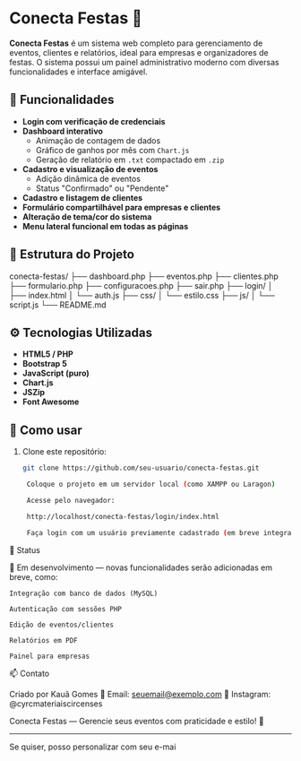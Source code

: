 # Conecta Festas 🎉

**Conecta Festas** é um sistema web completo para gerenciamento de eventos, clientes e relatórios, ideal para empresas e organizadores de festas. O sistema possui um painel administrativo moderno com diversas funcionalidades e interface amigável.

## 🔧 Funcionalidades

- **Login com verificação de credenciais**
- **Dashboard interativo**
  - Animação de contagem de dados
  - Gráfico de ganhos por mês com `Chart.js`
  - Geração de relatório em `.txt` compactado em `.zip`
- **Cadastro e visualização de eventos**
  - Adição dinâmica de eventos
  - Status "Confirmado" ou "Pendente"
- **Cadastro e listagem de clientes**
- **Formulário compartilhável para empresas e clientes**
- **Alteração de tema/cor do sistema**
- **Menu lateral funcional em todas as páginas**

## 📁 Estrutura do Projeto

conecta-festas/
├── dashboard.php
├── eventos.php
├── clientes.php
├── formulario.php
├── configuracoes.php
├── sair.php
├── login/
│ ├── index.html
│ └── auth.js
├── css/
│ └── estilo.css
├── js/
│ └── script.js
└── README.md


## ⚙️ Tecnologias Utilizadas

- **HTML5 / PHP**
- **Bootstrap 5**
- **JavaScript (puro)**
- **Chart.js**
- **JSZip**
- **Font Awesome**

## 🚀 Como usar

1. Clone este repositório:
   ```bash
   git clone https://github.com/seu-usuario/conecta-festas.git

    Coloque o projeto em um servidor local (como XAMPP ou Laragon)

    Acesse pelo navegador:

    http://localhost/conecta-festas/login/index.html

    Faça login com um usuário previamente cadastrado (em breve integração com banco de dados).

📌 Status

🔨 Em desenvolvimento — novas funcionalidades serão adicionadas em breve, como:

    Integração com banco de dados (MySQL)

    Autenticação com sessões PHP

    Edição de eventos/clientes

    Relatórios em PDF

    Painel para empresas

📫 Contato

Criado por Kauã Gomes
📧 Email: seuemail@exemplo.com
📸 Instagram: @cyrcmateriaiscircenses

Conecta Festas — Gerencie seus eventos com praticidade e estilo! 🚀


---

Se quiser, posso personalizar com seu e-mai
